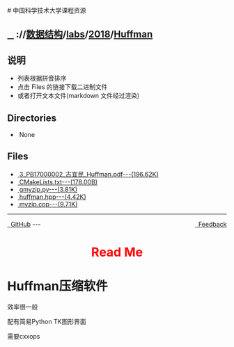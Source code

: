 
<head>
    <meta http-equiv="content-type" content="text/html; charset=utf-8">
    <link rel="stylesheet" href="https://use.fontawesome.com/releases/v5.8.1/css/all.css" integrity="sha384-50oBUHEmvpQ+1lW4y57PTFmhCaXp0ML5d60M1M7uH2+nqUivzIebhndOJK28anvf" crossorigin="anonymous">
    <title> 中国科学技术大学课程资源</title>
</head>
# 中国科学技术大学课程资源

<div>
  <h2>
    <a href="../index.html">&nbsp;&nbsp;<i class="fas fa-backward"></i>&nbsp;</a>
    :/<a href="../../../../index.html"><i class="fas fa-home"></i></a>/<a href="../../../index.html">数据结构</a>/<a href="../../index.html">labs</a>/<a href="../index.html">2018</a>/<a href="index.html">Huffman</a>
  </h2>
</div>

## 说明
- 列表根据拼音排序
- 点击 Files 的链接下载二进制文件
- 或者打开文本文件(markdown 文件经过渲染)

<h2> Directories &nbsp; <a href="https://download-directory.github.io/?url=https://github.com/USTC-Resource/USTC-Course/tree/master/数据结构/labs/2018/Huffman" style="color:red;text-decoration:underline;" target="_black"><i class="fas fa-download"></i></a></h2>

<ul><li><i class="fas fa-meh"></i>&nbsp;None</li></ul>

## Files
<ul><li><a href="https://raw.githubusercontent.com/USTC-Resource/USTC-Course/master/数据结构/labs/2018/Huffman/3_PB17000002_古宜民_Huffman.pdf"><i class="fas fa-file-pdf"></i>&nbsp;3_PB17000002_古宜民_Huffman.pdf---(196.62K)</a></li>
<li><a href="https://raw.githubusercontent.com/USTC-Resource/USTC-Course/master/数据结构/labs/2018/Huffman/CMakeLists.txt"><i class="fas fa-file"></i>&nbsp;CMakeLists.txt---(178.00B)</a></li>
<li><a href="https://raw.githubusercontent.com/USTC-Resource/USTC-Course/master/数据结构/labs/2018/Huffman/gmyzip.py"><i class="fas fa-file-code"></i>&nbsp;gmyzip.py---(3.81K)</a></li>
<li><a href="https://raw.githubusercontent.com/USTC-Resource/USTC-Course/master/数据结构/labs/2018/Huffman/huffman.hpp"><i class="fas fa-file"></i>&nbsp;huffman.hpp---(4.42K)</a></li>
<li><a href="https://raw.githubusercontent.com/USTC-Resource/USTC-Course/master/数据结构/labs/2018/Huffman/myzip.cpp"><i class="fas fa-file-code"></i>&nbsp;myzip.cpp---(9.71K)</a></li></ul>

---
<div style="text-decration:underline;display:inline">
  <a href="https://github.com/USTC-Resource/USTC-Course.git" target="_blank" rel="external"><i class="fab fa-github"></i>&nbsp; GitHub</a>
  <a href="mailto:&#122;huheqin1@gmail.com?subject=反馈与建议" style="float:right" target="_blank" rel="external"><i class="fas fa-envelope"></i>&nbsp; Feedback</a>
</div>
---

<h1 style="color:red;text-align:center;">Read Me</h1>
<h1 id="huffman">Huffman压缩软件</h1>
<p>效率很一般</p>
<p>配有简易Python TK图形界面</p>
<p>需要cxxops</p>
